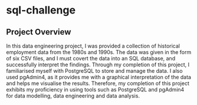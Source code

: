 # sql-challenge

## Project Overview
In this data engineering project, I was provided a collection of historical employment data from the 1980s and 1990s. The data was given in the form of six CSV files, and I must covert the data into an SQL database, and successfully interpret the findings. Through my completion of this project, I familiarised myself with PostgreSQL to store and manage the data. I also used pgAdmin4, as it provides me with a graphical interpretation of the data and helps me visualise the results. Therefore, my completion of this project exhibits my proficiency in using tools such as PostgreSQL and pgAdmin4 for data modelling, data engineering and data analysis. 